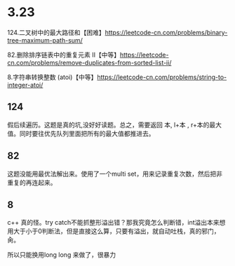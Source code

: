 # 3.23

124.二叉树中的最大路径和【困难】https://leetcode-cn.com/problems/binary-tree-maximum-path-sum/

82.删除排序链表中的重复元素 II【中等】https://leetcode-cn.com/problems/remove-duplicates-from-sorted-list-ii/

8.字符串转换整数 (atoi)【中等】https://leetcode-cn.com/problems/string-to-integer-atoi/

## 124

假后续遍历。这题是真的坑,没好好读题。总之，需要返回 本, l+本 , r+本的最大值。同时要往优先队列里面把所有的最大值都推进去。

## 82

这题没能用最优法解出来。使用了一个multi set，用来记录重复次数，然后把非重复的再连起来。

## 8

c++ 真的怪。try catch不能抓整形溢出错？那我究竟怎么判断错，int溢出本来想用大于小于0判断法，但是直接这么算，只要有溢出，就自动吐栈，真的邪门，肏。

所以只能换用long long 来做了，很暴力
